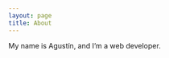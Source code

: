 ```yaml
---
layout: page
title: About
---
```


<p class="message">
  My name is Agustín, and I’m a web developer.
</p>
